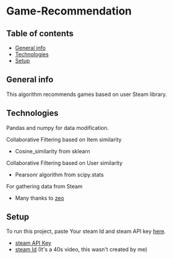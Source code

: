 ﻿# Game-Recommendation

## Table of contents
* [General info](#general-info)
* [Technologies](#technologies)
* [Setup](#setup)


## General info
This algorithm recommends games based on user Steam library.

## Technologies
Pandas and numpy for data modification.

Collaborative Filtering based on Item similarity <br />
* Cosine_similarity from sklearn <br />

Collaborative Filtering based on User similarity <br />
* Pearsonr algorithm from scipy.stats <br />

For gathering data from Steam <br />
* Many thanks to [zeo](https://github.com/zeo/python-steamuser) <br />

## Setup
To run this project, paste Your steam Id and steam API key [here](https://github.com/Medokins/Game-Recommendation/blob/main/SteamAPI/steamUserData.py).
* [steam API Key](https://steamcommunity.com/dev/apikey) <br />
* [steam Id](https://www.youtube.com/watch?v=wuvE6XDs3WQ&ab_channel=AKInformatica-AkEsports-EsportPalace) (It's a 40s video, this wasn't created by me) 